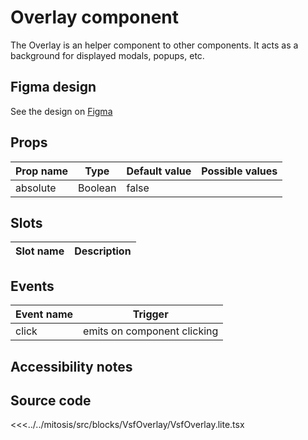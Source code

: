 # Overlay component

The Overlay is an helper component to other components. It acts as a background for displayed modals, popups, etc.

<PlaygroundWrapper component="Overlay"/>

## Figma design

See the design on [Figma](https://www.figma.com/file/CWOkbpne0tDpSenT4ZEUTQ/%F0%9F%9B%A0-SFUI-2.0-%7C-Development?node-id=10966%3A18410)

## Props

| Prop name   | Type    | Default value | Possible values                        |
| ----------- | ------- | ------------- | -------------------------------------- |
| absolute    | Boolean | false         |                                        |

## Slots

| Slot name |            Description            |
| --------- | :-------------------------------: |


## Events

| Event name |            Trigger             |
| ---------- | :----------------------------: |
| click      | emits on component clicking    |

## Accessibility notes

## Source code

<<<../../mitosis/src/blocks/VsfOverlay/VsfOverlay.lite.tsx
